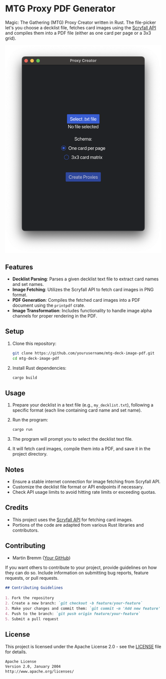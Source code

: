 # MTG Proxy PDF Generator

Magic: The Gathering (MTG) Proxy Creator written in Rust. The file-picker let's you choose a decklist file, fetches card images using the [Scryfall API](https://scryfall.com/docs/api) and compiles them into a PDF file (either as one card per page or a 3x3 grid).

![alt text](image/ui_example.png)

## Features

- **Decklist Parsing**: Parses a given decklist text file to extract card names and set names.
- **Image Fetching**: Utilizes the Scryfall API to fetch card images in PNG format.
- **PDF Generation**: Compiles the fetched card images into a PDF document using the `printpdf` crate.
- **Image Transformation**: Includes functionality to handle image alpha channels for proper rendering in the PDF.


## Setup

1. Clone this repository:
   ```bash
   git clone https://github.com/yourusername/mtg-deck-image-pdf.git
   cd mtg-deck-image-pdf
   ```

2. Install Rust dependencies:
   ```bash
   cargo build
   ```

## Usage

1. Prepare your decklist in a text file (e.g., `my_decklist.txt`), following a specific format (each line containing card name and set name).
2. Run the program:
   ```bash
   cargo run
   ```

3. The program will prompt you to select the decklist text file.
4. It will fetch card images, compile them into a PDF, and save it in the project directory.

## Notes

- Ensure a stable internet connection for image fetching from Scryfall API.
- Customize the decklist file format or API endpoints if necessary.
- Check API usage limits to avoid hitting rate limits or exceeding quotas.

## Credits

- This project uses the [Scryfall API](https://scryfall.com/docs/api) for fetching card images.
- Portions of the code are adapted from various Rust libraries and contributors.

## Contributing

- Martin Bremm ([Your GitHub](https://github.com/martinbremm))

If you want others to contribute to your project, provide guidelines on how they can do so. Include information on submitting bug reports, feature requests, or pull requests.

```markdown
## Contributing Guidelines

1. Fork the repository
2. Create a new branch: `git checkout -b feature/your-feature`
3. Make your changes and commit them: `git commit -m 'Add new feature'`
4. Push to the branch: `git push origin feature/your-feature`
5. Submit a pull request
```

## License

This project is licensed under the Apache License 2.0 - see the [LICENSE](LICENSE) file for details.

```
Apache License
Version 2.0, January 2004
http://www.apache.org/licenses/
```
